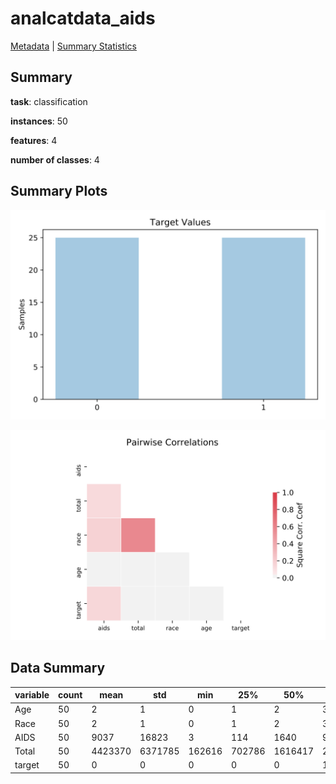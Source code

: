 # analcatdata_aids

[Metadata](metadata.yaml) | [Summary Statistics](summary_stats.csv)

## Summary

**task**: classification

**instances**: 50

**features**: 4

**number of classes**: 4

## Summary Plots

![Labels](label.svg)

![Corr](corr.svg)

## Data Summary

|	variable	|	count	|	mean	|	std	|	min	|	25%	|	50%	|	75%	|	max|
| --- | --- | --- | --- | --- | --- | --- | --- | --- |
|	Age	|	50	|	2	|	1	|	0	|	1	|	2	|	3	|	4
|	Race	|	50	|	2	|	1	|	0	|	1	|	2	|	3	|	4
|	AIDS	|	50	|	9037	|	16823	|	3	|	114	|	1640	|	9073	|	82334
|	Total	|	50	|	4423370	|	6371785	|	162616	|	702786	|	1616417	|	2806359	|	22686934
|	target	|	50	|	0	|	0	|	0	|	0	|	0	|	1	|	1
